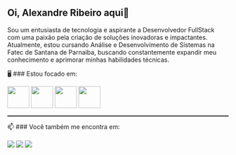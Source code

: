## Oi, Alexandre Ribeiro aqui👋
Sou um entusiasta de tecnologia e aspirante a Desenvolvedor FullStack com uma paixão pela criação de soluções inovadoras e impactantes. Atualmente, estou cursando Análise e Desenvolvimento de Sistemas na Fatec de Santana de Parnaíba, buscando constantemente expandir meu conhecimento e aprimorar minhas habilidades técnicas.

🖥️ ### Estou focado em: 
<div style="display: inline">
    <img width="50px" src="https://cdn.jsdelivr.net/gh/devicons/devicon@latest/icons/c/c-original.svg" />
    <img width="50px" src="https://cdn.jsdelivr.net/gh/devicons/devicon@latest/icons/html5/html5-original.svg" />
    <img width="50px" src="https://cdn.jsdelivr.net/gh/devicons/devicon@latest/icons/css3/css3-original.svg" />
    <img width="50px" src="https://cdn.jsdelivr.net/gh/devicons/devicon@latest/icons/javascript/javascript-original.svg" />
</div>

<hr style="height: 2px">
📫 ### Você também me encontra em:<br><br>
<a href="www.linkedin.com/in/alexandre-ribeiro0209"><img src="https://img.shields.io/badge/linkedin-%230077B5.svg?style=for-the-badge&logo=linkedin&logoColor=white"/></a><span style="width: 10px"></span>
<a href="www.instagram.com/ale_rs4n/"><img src="https://img.shields.io/badge/Instagram-%23E4405F.svg?style=for-the-badge&logo=Instagram&logoColor=white"/></a><span style="width: 10px"></span>
<a href="alexandreribeiro0209@gmail.com"><img src="https://img.shields.io/badge/Gmail-D14836?style=for-the-badge&logo=gmail&logoColor=white"/></a>
<!--
**aleRibeiro0209/aleRibeiro0209** is a ✨ _special_ ✨ repository because its `README.md` (this file) appears on your GitHub profile.

Here are some ideas to get you started:

- 🔭 I’m currently working on ...
- 🌱 I’m currently learning ...
- 👯 I’m looking to collaborate on ...
- 🤔 I’m looking for help with ...
- 💬 Ask me about ...
- 📫 How to reach me: ...
- 😄 Pronouns: ...
- ⚡ Fun fact: ...
-->
